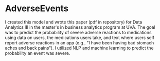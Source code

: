 # AdverseEvents
I created this model and wrote this paper (pdf in repository) for Data Analytics III in the master's in business analytics program at UVA. The goal was to predict the probability of severe adverse reactions to medications using data on users, the medications users take, and text where users self report adverse reactions in an app (e.g., "I have been having bad stomach aches and back pains"). I utilized NLP and machine learning to predict the probability an event was severe.
